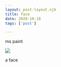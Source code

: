 ```yaml
---
layout: post-layout.njk
title: face
date: 2020-10-18
tags: ['post']

---
```


<!-- Excerpt Start -->
ms paint
<!-- Excerpt End -->

![](https://i.postimg.cc/Y0Z2K2bc/portrait.png)

a face
